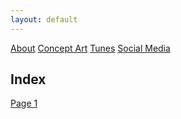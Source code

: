 ```yaml
---
layout: default
---
```

[About]() [Concept Art]() [Tunes]() [Social Media]()

## Index

[Page 1](https://lwflouisa.github.io/uploadedfairyalt/page1.html)
